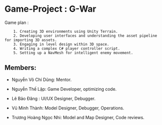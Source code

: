 # Game-Project : G-War

Game plan : 

```
    1. Creating 3D environments using Unity Terrain.
    2. Developing user interfaces and understanding the asset pipeline for importing 3D assets.
    3. Engaging in level design within 3D space.
    4. Writing a complex C# player controller script.
    5. Setting up a NavMesh for intelligent enemy movement.
```

## Members:

  - Nguyễn Võ Chí Dũng: Mentor.

  - Nguyễn Thế Lập: Game Developer, optimizing code.
    
  - Lê Bảo Đăng : UI/UX Designer, Debugger.
  - Vũ Minh Thành: Model Designer, Debugger, Operations.
  - Trương Hoàng Ngọc Nhi: Model and Map Designer, Code reviews.
